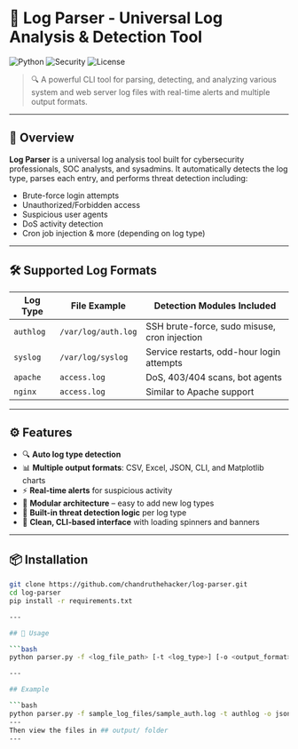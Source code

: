 # 🧠 Log Parser - Universal Log Analysis & Detection Tool

![Python](https://img.shields.io/badge/Python-3.10+-blue.svg)
![Security](https://img.shields.io/badge/Security-Log%20Analysis-red.svg)
![License](https://img.shields.io/badge/License-MIT-green.svg)

> 🔍 A powerful CLI tool for parsing, detecting, and analyzing various system and web server log files with real-time alerts and multiple output formats.

---

## 🚀 Overview

**Log Parser** is a universal log analysis tool built for cybersecurity professionals, SOC analysts, and sysadmins. It automatically detects the log type, parses each entry, and performs threat detection including:

- Brute-force login attempts
- Unauthorized/Forbidden access
- Suspicious user agents
- DoS activity detection
- Cron job injection & more (depending on log type)

---

## 🛠️ Supported Log Formats

| Log Type   | File Example        | Detection Modules Included |
|------------|---------------------|-----------------------------|
| `authlog`  | `/var/log/auth.log` | SSH brute-force, sudo misuse, cron injection |
| `syslog`   | `/var/log/syslog`   | Service restarts, odd-hour login attempts |
| `apache`   | `access.log`        | DoS, 403/404 scans, bot agents |
| `nginx`    | `access.log`        | Similar to Apache support   |

---

## ⚙️ Features

- 🔍 **Auto log type detection**
- 📊 **Multiple output formats**: CSV, Excel, JSON, CLI, and Matplotlib charts
- ⚡ **Real-time alerts** for suspicious activity
- 📂 **Modular architecture** – easy to add new log types
- 🧠 **Built-in threat detection logic** per log type
- 🎯 **Clean, CLI-based interface** with loading spinners and banners

---

## 📦 Installation

```bash
git clone https://github.com/chandruthehacker/log-parser.git
cd log-parser
pip install -r requirements.txt

---

## 🧪 Usage

```bash
python parser.py -f <log_file_path> [-t <log_type>] [-o <output_format>]

---

## Example

```bash
python parser.py -f sample_log_files/sample_auth.log -t authlog -o json
---
Then view the files in ## output/ folder
---
